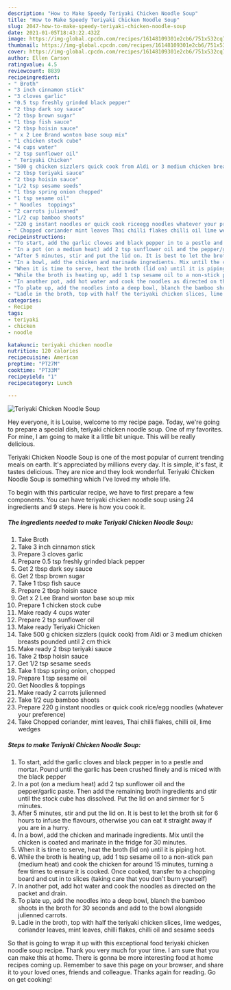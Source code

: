 ```yaml
---
description: "How to Make Speedy Teriyaki Chicken Noodle Soup"
title: "How to Make Speedy Teriyaki Chicken Noodle Soup"
slug: 2047-how-to-make-speedy-teriyaki-chicken-noodle-soup
date: 2021-01-05T18:43:22.432Z
image: https://img-global.cpcdn.com/recipes/16148109301e2cb6/751x532cq70/teriyaki-chicken-noodle-soup-recipe-main-photo.jpg
thumbnail: https://img-global.cpcdn.com/recipes/16148109301e2cb6/751x532cq70/teriyaki-chicken-noodle-soup-recipe-main-photo.jpg
cover: https://img-global.cpcdn.com/recipes/16148109301e2cb6/751x532cq70/teriyaki-chicken-noodle-soup-recipe-main-photo.jpg
author: Ellen Carson
ratingvalue: 4.5
reviewcount: 8839
recipeingredient:
- " Broth"
- "3 inch cinnamon stick"
- "3 cloves garlic"
- "0.5 tsp freshly grinded black pepper"
- "2 tbsp dark soy sauce"
- "2 tbsp brown sugar"
- "1 tbsp fish sauce"
- "2 tbsp hoisin sauce"
- " x 2 Lee Brand wonton base soup mix"
- "1 chicken stock cube"
- "4 cups water"
- "2 tsp sunflower oil"
- " Teriyaki Chicken"
- "500 g chicken sizzlers quick cook from Aldi or 3 medium chicken breasts pounded until 2 cm thick"
- "2 tbsp teriyaki sauce"
- "2 tbsp hoisin sauce"
- "1/2 tsp sesame seeds"
- "1 tbsp spring onion chopped"
- "1 tsp sesame oil"
- " Noodles  toppings"
- "2 carrots julienned"
- "1/2 cup bamboo shoots"
- "220 g instant noodles or quick cook riceegg noodles whatever your preference"
- " Chopped coriander mint leaves Thai chilli flakes chilli oil lime wedges"
recipeinstructions:
- "To start, add the garlic cloves and black pepper in to a pestle and mortar. Pound until the garlic has been crushed finely and is miced with the black pepper"
- "In a pot (on a medium heat) add 2 tsp sunflower oil and the pepper/garlic paste. Then add the remaining broth ingredients and stir until the stock cube has dissolved. Put the lid on and simmer for 5 minutes."
- "After 5 minutes, stir and put the lid on. It is best to let the broth sit for 6 hours to infuse the flavours, otherwise you can eat it straight away if you are in a hurry."
- "In a bowl, add the chicken and marinade ingredients. Mix until the chicken is coated and marinate in the fridge for 30 minutes."
- "When it is time to serve, heat the broth (lid on) until it is piping hot."
- "While the broth is heating up, add 1 tsp sesame oil to a non-stick pan (medium heat) and cook the chicken for around 15 minutes, turning a few times to ensure it is cooked. Once cooked, transfer to a chopping board and cut in to slices (taking care that you don&#39;t burn yourself)"
- "In another pot, add hot water and cook the noodles as directed on the packet and drain."
- "To plate up, add the noodles into a deep bowl, blanch the bamboo shoots in the broth for 30 seconds and add to the bowl alongside julienned carrots."
- "Ladle in the broth, top with half the teriyaki chicken slices, lime wedges, coriander leaves, mint leaves, chilli flakes, chilli oil and sesame seeds"
categories:
- Recipe
tags:
- teriyaki
- chicken
- noodle

katakunci: teriyaki chicken noodle 
nutrition: 120 calories
recipecuisine: American
preptime: "PT27M"
cooktime: "PT33M"
recipeyield: "1"
recipecategory: Lunch

---
```



![Teriyaki Chicken Noodle Soup](https://img-global.cpcdn.com/recipes/16148109301e2cb6/751x532cq70/teriyaki-chicken-noodle-soup-recipe-main-photo.jpg)

Hey everyone, it is Louise, welcome to my recipe page. Today, we're going to prepare a special dish, teriyaki chicken noodle soup. One of my favorites. For mine, I am going to make it a little bit unique. This will be really delicious.



Teriyaki Chicken Noodle Soup is one of the most popular of current trending meals on earth. It's appreciated by millions every day. It is simple, it's fast, it tastes delicious. They are nice and they look wonderful. Teriyaki Chicken Noodle Soup is something which I've loved my whole life.


To begin with this particular recipe, we have to first prepare a few components. You can have teriyaki chicken noodle soup using 24 ingredients and 9 steps. Here is how you cook it.

<!--inarticleads1-->

##### The ingredients needed to make Teriyaki Chicken Noodle Soup:

1. Take  Broth
1. Take 3 inch cinnamon stick
1. Prepare 3 cloves garlic
1. Prepare 0.5 tsp freshly grinded black pepper
1. Get 2 tbsp dark soy sauce
1. Get 2 tbsp brown sugar
1. Take 1 tbsp fish sauce
1. Prepare 2 tbsp hoisin sauce
1. Get  x 2 Lee Brand wonton base soup mix
1. Prepare 1 chicken stock cube
1. Make ready 4 cups water
1. Prepare 2 tsp sunflower oil
1. Make ready  Teriyaki Chicken
1. Take 500 g chicken sizzlers (quick cook) from Aldi or 3 medium chicken breasts pounded until 2 cm thick
1. Make ready 2 tbsp teriyaki sauce
1. Take 2 tbsp hoisin sauce
1. Get 1/2 tsp sesame seeds
1. Take 1 tbsp spring onion, chopped
1. Prepare 1 tsp sesame oil
1. Get  Noodles &amp; toppings
1. Make ready 2 carrots julienned
1. Take 1/2 cup bamboo shoots
1. Prepare 220 g instant noodles or quick cook rice/egg noodles (whatever your preference)
1. Take  Chopped coriander, mint leaves, Thai chilli flakes, chilli oil, lime wedges




<!--inarticleads2-->

##### Steps to make Teriyaki Chicken Noodle Soup:

1. To start, add the garlic cloves and black pepper in to a pestle and mortar. Pound until the garlic has been crushed finely and is miced with the black pepper
1. In a pot (on a medium heat) add 2 tsp sunflower oil and the pepper/garlic paste. Then add the remaining broth ingredients and stir until the stock cube has dissolved. Put the lid on and simmer for 5 minutes.
1. After 5 minutes, stir and put the lid on. It is best to let the broth sit for 6 hours to infuse the flavours, otherwise you can eat it straight away if you are in a hurry.
1. In a bowl, add the chicken and marinade ingredients. Mix until the chicken is coated and marinate in the fridge for 30 minutes.
1. When it is time to serve, heat the broth (lid on) until it is piping hot.
1. While the broth is heating up, add 1 tsp sesame oil to a non-stick pan (medium heat) and cook the chicken for around 15 minutes, turning a few times to ensure it is cooked. Once cooked, transfer to a chopping board and cut in to slices (taking care that you don&#39;t burn yourself)
1. In another pot, add hot water and cook the noodles as directed on the packet and drain.
1. To plate up, add the noodles into a deep bowl, blanch the bamboo shoots in the broth for 30 seconds and add to the bowl alongside julienned carrots.
1. Ladle in the broth, top with half the teriyaki chicken slices, lime wedges, coriander leaves, mint leaves, chilli flakes, chilli oil and sesame seeds




So that is going to wrap it up with this exceptional food teriyaki chicken noodle soup recipe. Thank you very much for your time. I am sure that you can make this at home. There is gonna be more interesting food at home recipes coming up. Remember to save this page on your browser, and share it to your loved ones, friends and colleague. Thanks again for reading. Go on get cooking!
